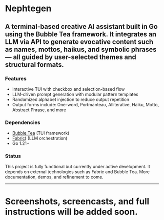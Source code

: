 # Nephtegen

## A terminal-based creative AI assistant built in Go using the Bubble Tea framework. It integrates an LLM via API to generate evocative content such as names, mottos, haikus, and symbolic phrases — all guided by user-selected themes and structural formats.

### Features

- Interactive TUI with checkbox and selection-based flow
- LLM-driven prompt generation with modular pattern templates
- Randomized alphabet injection to reduce output repetition
- Output forms include: One-word, Portmanteau, Alliterative, Haiku, Motto, Abstract Phrase, and more

### Dependencies

- [Bubble Tea](https://github.com/charmbracelet/bubbletea) (TUI framework)
- [Fabric](https://github.com/danielmiessler/fabric)) (LLM orchestration)
- Go 1.21+

### Status

This project is fully functional but currently under active development. It depends on external technologies such as Fabric and Bubble Tea. More documentation, demos, and refinement to come.

---

# Screenshots, screencasts, and full instructions will be added soon.

